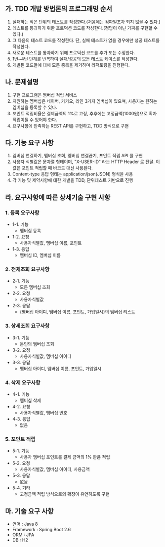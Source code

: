## 가. TDD 개발 방법론의 프로그래밍 순서
1. 실패하는 작은 단위의 테스트를 작성한다.(처음에는 컴파일조차 되지 않을 수 있다.)
2. 테스트를 통과하기 위한 프로덕션 코드를 작성한다.(정답이 아닌 가짜를 구현할 수 있다.)
3. 그 다음의 테스트 코드를 작성한다. 단, 실패 테스트가 없을 경우에만 성공 테스트를 작성한다.
4. 새로운 테스트를 통과하기 위해 프로덕션 코드를 추가 또는 수정한다.
5. 1번~4번 단계를 반복하여 실패/성공의 모든 테스트 케이스를 작성한다.
6. 개발된 코드들에 대해 모든 중복을 제거하며 리팩토링을 진행한다.

## 나. 문제설명
1. 구현 프로그램은 멤버십 적립 서비스
2. 지원하는 멤버십은 네이버, 카카오, 라인 3가지 멤버십이 있으며, 사용자는 원하는 멤버십을 등록할 수 있다.
3. 포인트 적립비율은 결제금액의 1%로 고정, 추후에는 고정금액(1000원)으로 확자 적립이될 수 있어야 한다.
4. 요구사항에 만족하는 REST API를 구현하고, TDD 방식으로 구현

## 다. 기능 요구 사항
1. 멤버십 연결하기, 멤버십 조회, 멤버십 연결끊기, 포인트 적립 API 를 구현
2. 사용자 식별값은 문자열 형태이며, "X-USER-ID" 라는 HTTP Header 로 전달. 이 값은 포인트 적립할 때 바코드 대신 사용된다.
3. Content-type 응답 형태는 application/json(JSON) 형식을 사용
4. 각 기능 및 제약사항에 대한 개발을 TDD, 단위테스트 기반으로 진행

## 라. 요구사항에 따른 상세기술 구현 사항

### 1. 등록 요구사항
- 1-1. 기능
    - 멤버십 등록
- 1-2. 요청
    - 사용자식별값, 멤버십 이름, 포인트
- 1-3. 응답
    - 멤버십 ID, 멤버십 이름

### 2. 전체조회 요구사항
- 2-1. 기능
    - 모든 멤버십 조회
- 2-2. 요청
    - 사용자식별값
- 2-3. 응답
    - {멤버십 아이디, 멤버십 이름, 포인트, 가입일시}의 멤버십 리스트

### 3. 상세조회 요구사항
- 3-1. 기능
    - 본인의 멤버십 조회
- 3-2. 요청
    - 사용자식별값, 멤버십 아이디
- 3-3. 응답
    - 멤버십 아이디, 멤버십 이름, 포인트, 가입일시

### 4. 삭제 요구사항
- 4-1. 기능
    - 멤버십 삭제
- 4-2. 요청
    - 사용자식별값, 멤버십 번호
- 4-3. 응답
    - 없음

### 5. 포인트 적립
- 5-1. 기능
    - 사용자 멤버십 포인트를 결제 금액의 1% 만큼 적립
- 5-2. 요청
    - 사용자식별값, 멤버십 아이디, 사용금액
- 5-3. 응답
    - 없음
- 5-4. 기타
    - 고정금액 적립 방식으로의 확장이 유연하도록 구현

## 마. 기술 요구 사항
- 언어 : Java 8
- Framework : Spring Boot 2.6
- ORM : JPA
- DB : H2